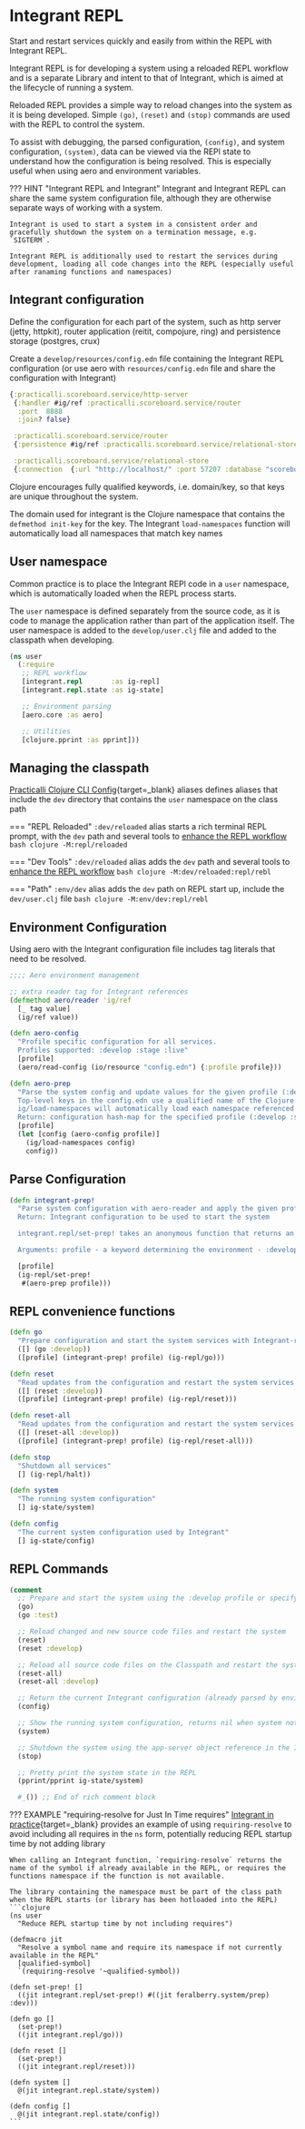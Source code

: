 # Integrant REPL

<!-- > #### TODO: Integrant repl Review -->

Start and restart services quickly and easily from within the REPL with Integrant REPL.

Integrant REPL is for developing a system using a reloaded REPL workflow and is a separate Library and intent to that of Integrant, which is aimed at the lifecycle of running a system.

Reloaded REPL provides a simple way to reload changes into the system as it is being developed. Simple `(go)`, `(reset)` and `(stop)` commands are used with the REPL to control the system.

To assist with debugging, the parsed configuration, `(config)`, and system configuration, `(system)`, data can be viewed via the REPl state to understand how the configuration is being resolved.  This is especially useful when using aero and environment variables.

??? HINT "Integrant REPL and Integrant"
    Integrant and Integrant REPL can share the same system configuration file, although they are otherwise separate ways of working with a system.

    Integrant is used to start a system in a consistent order and gracefully shutdown the system on a termination message, e.g. `SIGTERM`.

    Integrant REPL is additionally used to restart the services during development, loading all code changes into the REPL (especially useful after ranaming functions and namespaces)


## Integrant configuration

Define the configuration for each part of the system, such as http server (jetty, httpkit), router application (reitit, compojure, ring) and persistence storage (postgres, crux)

Create a `develop/resources/config.edn` file containing the Integrant REPL configuration (or use aero with `resources/config.edn` file and share the configuration with Integrant)

```clojure
{:practicalli.scoreboard.service/http-server
 {:handler #ig/ref :practicalli.scoreboard.service/router
  :port  8888
  :join? false}

 :practicalli.scoreboard.service/router
 {:persistence #ig/ref :practicalli.scoreboard.service/relational-store}

 :practicalli.scoreboard.service/relational-store
 {:connection  {:url "http://localhost/" :port 57207 :database "scoreboard"}}}
```

Clojure encourages fully qualified keywords, i.e. domain/key, so that keys are unique throughout the system.

The domain used for integrant is the Clojure namespace that contains the `defmethod init-key` for the key.  The Integrant `load-namespaces` function will automatically load all namespaces that match key names



## User namespace

Common practice is to place the Integrant REPl code in a `user` namespace, which is automatically loaded when the REPL process starts.

The `user` namespace is defined separately from the source code, as it is code to manage the application rather than part of the application itself.  The user namespace is added to the `develop/user.clj` file and added to the classpath when developing.

```clojure
(ns user
  (:require
   ;; REPL workflow
   [integrant.repl       :as ig-repl]
   [integrant.repl.state :as ig-state]

   ;; Environment parsing
   [aero.core :as aero]

   ;; Utilities
   [clojure.pprint :as pprint]))
```


## Managing the classpath

[Practicalli Clojure CLI Config](https://practical.li/clojure/clojure-cli/practicalli-config/){target=_blank} aliases defines aliases that include the `dev` directory that contains the `user` namespace on the class path

=== "REPL Reloaded"
    `:dev/reloaded` alias starts a rich terminal REPL prompt, with the `dev` path and several tools to [enhance the REPL workflow](https://practical.li/clojure/clojure-cli/repl-reloaded/)
    ```bash
    clojure -M:repl/reloaded
    ```

=== "Dev Tools"
    `:dev/reloaded` alias adds the `dev` path and several tools to [enhance the REPL workflow](https://practical.li/clojure/clojure-cli/repl-reloaded/)
    ```bash
    clojure -M:dev/reloaded:repl/rebl
    ```

=== "Path"
    `:env/dev` alias adds the `dev` path on REPL start up, include the `dev/user.clj` file
    ```bash
    clojure -M:env/dev:repl/rebl
    ```


<!-- TODO: Integrant REPL - add repl startup screenshot ?? -->


## Environment Configuration

Using aero with the Integrant configuration file includes tag literals that need to be resolved.

```clojure
;;;; Aero environment management

;; extra reader tag for Integrant references
(defmethod aero/reader 'ig/ref
  [_ tag value]
  (ig/ref value))

(defn aero-config
  "Profile specific configuration for all services.
  Profiles supported: :develop :stage :live"
  [profile]
  (aero/read-config (io/resource "config.edn") {:profile profile}))

(defn aero-prep
  "Parse the system config and update values for the given profile (:develop, :stag :live)
  Top-level keys in the config.edn use a qualified name of the Clojure namespace the ig/init-key defmethod is defined in
  ig/load-namespaces will automatically load each namespace referenced by a top-level key in the Integrant configuration
  Return: configuration hash-map for the specified profile (:develop :stage :live)"
  [profile]
  (let [config (aero-config profile)]
    (ig/load-namespaces config)
    config))
```

## Parse Configuration

```clojure
(defn integrant-prep!
  "Parse system configuration with aero-reader and apply the given profile values
  Return: Integrant configuration to be used to start the system

  integrant.repl/set-prep! takes an anonymous function that returns an integrant configuration

  Arguments: profile - a keyword determining the environment - :develop :test :stage :live"

  [profile]
  (ig-repl/set-prep!
   #(aero-prep profile)))
```


## REPL convenience functions

```clojure
(defn go
  "Prepare configuration and start the system services with Integrant-repl"
  ([] (go :develop))
  ([profile] (integrant-prep! profile) (ig-repl/go)))

(defn reset
  "Read updates from the configuration and restart the system services with Integrant-repl"
  ([] (reset :develop))
  ([profile] (integrant-prep! profile) (ig-repl/reset)))

(defn reset-all
  "Read updates from the configuration and restart the system services with Integrant-repl"
  ([] (reset-all :develop))
  ([profile] (integrant-prep! profile) (ig-repl/reset-all)))

(defn stop
  "Shutdown all services"
  [] (ig-repl/halt))

(defn system
  "The running system configuration"
  [] ig-state/system)

(defn config
  "The current system configuration used by Integrant"
  [] ig-state/config)
```

## REPL Commands

```clojure
(comment
  ;; Prepare and start the system using the :develop profile or specify the environment
  (go)
  (go :test)

  ;; Reload changed and new source code files and restart the system
  (reset)
  (reset :develop)

  ;; Reload all source code files on the Classpath and restart the system
  (reset-all)
  (reset-all :develop)

  ;; Return the current Integrant configuration (already parsed by environment)
  (config)

  ;; Show the running system configuration, returns nil when system not running
  (system)

  ;; Shutdown the system using the app-server object reference in the Integrant state
  (stop)

  ;; Pretty print the system state in the REPL
  (pprint/pprint ig-state/system)

  #_()) ;; End of rich comment block
```


??? EXAMPLE "requiring-resolve for Just In Time requires"
    [Integrant in practice](https://lambdaisland.com/blog/2019-12-11-advent-of-parens-11-integrant-in-practice){target=_blank} provides an example of using `requiring-resolve` to avoid including all requires in the `ns` form, potentially reducing REPL startup time by not adding library

    When calling an Integrant function, `requiring-resolve` returns the name of the symbol if already available in the REPL, or requires the functions namespace if the function is not available.

    The library containing the namespace must be part of the class path when the REPL starts (or library has been hotloaded into the REPL)
    ```clojure
    (ns user
      "Reduce REPL startup time by not including requires")

    (defmacro jit
      "Resolve a symbol name and require its namespace if not currently available in the REPL"
      [qualified-symbol]
      `(requiring-resolve '~qualified-symbol))

    (defn set-prep! []
      ((jit integrant.repl/set-prep!) #((jit feralberry.system/prep) :dev)))

    (defn go []
      (set-prep!)
      ((jit integrant.repl/go)))

    (defn reset []
      (set-prep!)
      ((jit integrant.repl/reset)))

    (defn system []
      @(jit integrant.repl.state/system))

    (defn config []
      @(jit integrant.repl.state/config))
    ```
